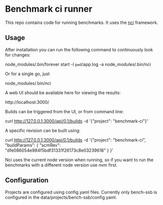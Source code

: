 # Benchmark ci runner

This repo contains code for running benchmarks. It uses the
[nci](https://github.com/node-ci/nci) framework.

## Usage

After installation you can run the following command to continuously
look for changes:

  node_modules/.bin/forever start -l `pwd`/app.log -a node_modules/.bin/nci

Or for a single go, just

  node_modules/.bin/nci

A web UI should be available here for viewing the results:

http://localhost:3000/

Builds can be triggered from the UI, or from command line:

curl http://127.0.0.1:3000/api/0.1/builds -d '{"project": "benchmark-ci"}'

A specific revision can be built using:

curl http://127.0.0.1:3000/api/0.1/builds -d '{"project": "benchmark-ci", "buildParams": { "scmRev": "dfe086054e984f5bdf31331f26173c8e03239618" } }'

Nci uses the current node version when running, so if you want to run
the benchmarks with a different node version use nvm first.

## Configuration

Projects are configured using config.yaml files. Currently only
bench-ssb is configured in the data/projects/bench-ssb/config.yaml.
